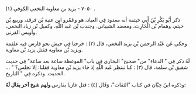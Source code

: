 ٧٠٥٠ - يزيد بن معاوية النخعي الكوفي (١) .

ذكر أَبُو بَكْرِ بْنُ أَبي خيثمة أنه معدود فِي العباد، هو وعَمْرو ابن عتبة بْن فرقد، وربيع بْن خيثم، وهمام بْن الْحَارِث، ومعضد الشيباني. وجندب بْن عَبد اللَّهِ، وكميل بْن زياد النخعي، وأويس القرني.

وحكي عَن عَبْد الرحمن بْن يزيد النخعي، قال (٢) : خرجنا فِي جيش نحو فارس فيه علقمة ويزيد بْن معاوية فقتل يزيد بْن معاوية.

لَهُ ذكر فِي " الدعاء" من" صحيح" البخاري فِي باب" الموعظة ساعة بعد ساعة" فِي حديث شقيق بْن سلمة، قال (٣) : كنا ننتظر عَبد اللَّهِ إذ جاء يزيد بْن معاوية فقلنا: إلا تجلس؟ " ... الحديث. وذكره فِي " التاريخ.

وذكره ابنُ حِبَّان في كتاب "الثقات"، وَقَال (٤) : قتل غازيا بفارس.**ولهم شيخ آخر يقال لَهُ:**